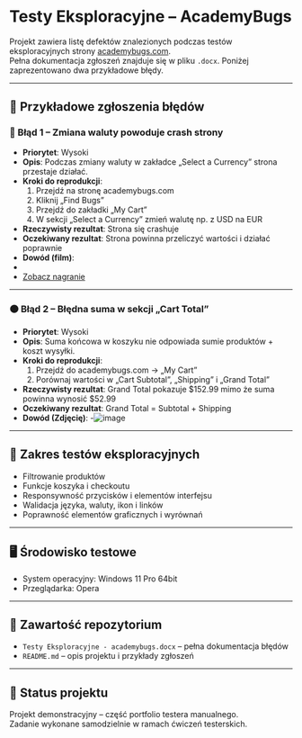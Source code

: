 # Testy Eksploracyjne – AcademyBugs

Projekt zawiera listę defektów znalezionych podczas testów eksploracyjnych strony [academybugs.com](https://academybugs.com).  
Pełna dokumentacja zgłoszeń znajduje się w pliku `.docx`. Poniżej zaprezentowano dwa przykładowe błędy.

---

## 📌 Przykładowe zgłoszenia błędów

### 🔴 Błąd 1 – Zmiana waluty powoduje crash strony

- **Priorytet**: Wysoki  
- **Opis**: Podczas zmiany waluty w zakładce „Select a Currency” strona przestaje działać.  
- **Kroki do reprodukcji**:
  1. Przejdź na stronę academybugs.com
  2. Kliknij „Find Bugs”
  3. Przejdź do zakładki „My Cart”
  4. W sekcji „Select a Currency” zmień walutę np. z USD na EUR
- **Rzeczywisty rezultat**: Strona się crashuje  
- **Oczekiwany rezultat**: Strona powinna przeliczyć wartości i działać poprawnie  
- **Dowód (film)**:
-
- [Zobacz nagranie](https://drive.google.com/file/d/1mhpAPnQyQvJhHi7R--1I2VZgx6VNyu_q/view?usp=sharing)

---

### 🟠 Błąd 2 – Błędna suma w sekcji „Cart Total”

- **Priorytet**: Wysoki  
- **Opis**: Suma końcowa w koszyku nie odpowiada sumie produktów + koszt wysyłki.  
- **Kroki do reprodukcji**:
  1. Przejdź do academybugs.com → „My Cart”
  2. Porównaj wartości w „Cart Subtotal”, „Shipping” i „Grand Total”
- **Rzeczywisty rezultat**: Grand Total pokazuje $152.99 mimo że suma powinna wynosić $52.99  
- **Oczekiwany rezultat**: Grand Total = Subtotal + Shipping  
- **Dowód (Zdjęcię)**:
-![image](https://github.com/user-attachments/assets/9b21cd31-014c-4c4f-8cba-373965cf25f5)


---

## 🧪 Zakres testów eksploracyjnych

- Filtrowanie produktów
- Funkcje koszyka i checkoutu
- Responsywność przycisków i elementów interfejsu
- Walidacja języka, waluty, ikon i linków
- Poprawność elementów graficznych i wyrównań

---

## 🖥️ Środowisko testowe

- System operacyjny: Windows 11 Pro 64bit  
- Przeglądarka: Opera

---

## 📎 Zawartość repozytorium

- `Testy Eksploracyjne - academybugs.docx` – pełna dokumentacja błędów
- `README.md` – opis projektu i przykłady zgłoszeń

---

## 📍 Status projektu

Projekt demonstracyjny – część portfolio testera manualnego.  
Zadanie wykonane samodzielnie w ramach ćwiczeń testerskich.


